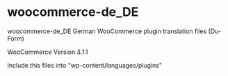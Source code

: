 # woocommerce-de_DE
woocommerce-de_DE
German WooCommerce plugin translation files (Du-Form)

WooCommerce Version 3.1.1

Include this files into "wp-content/languages/plugins"

